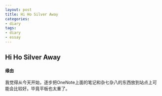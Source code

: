 ```yaml
---
layout: post
title: Hi Ho Silver Away
categories:
- diary
tags:
- diary
- essay
---
```


## Hi Ho Silver Away

#### 缘由

我觉得从今天开始，逐步把OneNote上面的笔记和杂七杂八的东西放到站点上可能会比较好。毕竟平板也太重了。